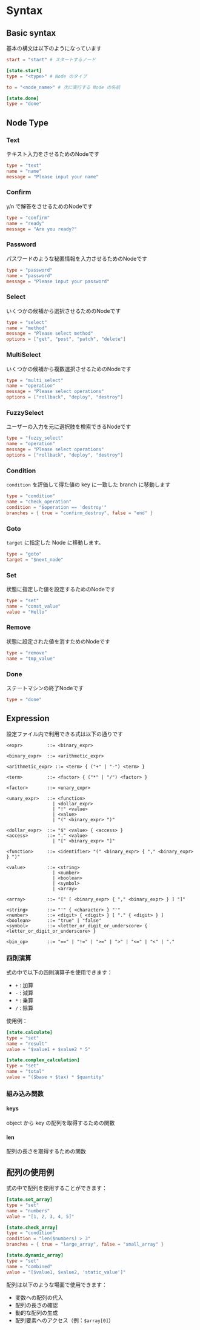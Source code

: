# Syntax

## Basic syntax

基本の構文は以下のようになっています

```toml
start = "start" # スタートするノード

[state.start]
type = "<type>" # Node のタイプ

to = "<node_name>" # 次に実行する Node の名前

[state.done]
type = "done"

```

## Node Type

### Text
テキスト入力をさせるためのNodeです

```toml
type = "text"
name = "name"
message = "Please input your name"
```

### Confirm
y/n で解答をさせるためのNodeです

```toml
type = "confirm"
name = "ready"
message = "Are you ready?"
```

### Password
パスワードのような秘匿情報を入力させるためのNodeです

```toml
type = "password"
name = "password"
message = "Please input your password"
```

### Select 
いくつかの候補から選択させるためのNodeです

```toml
type = "select"
name = "method"
message = "Please select method"
options = ["get", "post", "patch", "delete"]
```

### MultiSelect
いくつかの候補から複数選択させるためのNodeです

```toml
type = "multi_select"
name = "operation"
message = "Please select operations"
options = ["rollback", "deploy", "destroy"]
```

### FuzzySelect 
ユーザーの入力を元に選択肢を検索できるNodeです

```toml
type = "fuzzy_select"
name = "operation"
message = "Please select operations"
options = ["rollback", "deploy", "destroy"]
```

### Condition 
`condition` を評価して得た値の key に一致した branch に移動します

```toml
type = "condition"
name = "check_operation"
condition = "$operation == 'destroy'"
branches = { true = "confirm_destroy", false = "end" }
```

### Goto
`target` に指定した Node に移動します。

```toml
type = "goto"
target = "$next_node"
```

### Set
状態に指定した値を設定するためのNodeです

```toml
type = "set"
name = "const_value"
value = "Hello"
```

### Remove 
状態に設定された値を消すためのNodeです

```toml
type = "remove"
name = "tmp_value"
```

### Done
ステートマシンの終了Nodeです

```toml
type = "done"
```

## Expression

設定ファイル内で利用できる式は以下の通りです

```
<expr>         ::= <binary_expr>

<binary_expr>  ::= <arithmetic_expr>

<arithmetic_expr> ::= <term> { ("+" | "-") <term> }

<term>         ::= <factor> { ("*" | "/") <factor> }

<factor>       ::= <unary_expr>

<unary_expr>   ::= <function>
                 | <dollar_expr>
                 | "!" <value>
                 | <value>
                 | "(" <binary_expr> ")"

<dollar_expr>  ::= "$" <value> { <access> }
<access>       ::= "." <value>
                 | "[" <binary_expr> "]"

<function>     ::= <identifier> "(" <binary_expr> { "," <binary_expr> } ")"

<value>        ::= <string>
                 | <number>
                 | <boolean>
                 | <symbol>
                 | <array>

<array>        ::= "[" [ <binary_expr> { "," <binary_expr> } ] "]"

<string>       ::= "'" { <character> } "'"
<number>       ::= <digit> { <digit> } [ "." { <digit> } ]
<boolean>      ::= "true" | "false"
<symbol>       ::= <letter_or_digit_or_underscore> { <letter_or_digit_or_underscore> }

<bin_op>       ::= "==" | "!=" | ">=" | ">" | "<=" | "<" | "."
```

### 四則演算

式の中で以下の四則演算子を使用できます：

- `+` : 加算
- `-` : 減算
- `*` : 乗算
- `/` : 除算

使用例：

```toml
[state.calculate]
type = "set"
name = "result"
value = "$value1 + $value2 * 5"

[state.complex_calculation]
type = "set"
name = "total"
value = "($base + $tax) * $quantity"
```

### 組み込み関数

#### keys

object から key の配列を取得するための関数

#### len

配列の長さを取得するための関数

## 配列の使用例

式の中で配列を使用することができます：

```toml
[state.set_array]
type = "set"
name = "numbers"
value = "[1, 2, 3, 4, 5]"

[state.check_array]
type = "condition"
condition = "len($numbers) > 3"
branches = { true = "large_array", false = "small_array" }

[state.dynamic_array]
type = "set"
name = "combined"
value = "[$value1, $value2, 'static_value']"
```

配列は以下のような場面で使用できます：
- 変数への配列の代入
- 配列の長さの確認
- 動的な配列の生成
- 配列要素へのアクセス（例：`$array[0]`）

